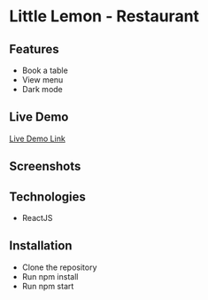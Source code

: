 # Little Lemon - Restaurant 

## Features
- Book a table
- View menu
- Dark mode

## Live Demo
[Live Demo Link](https://mohammedtarigg.github.io/little-lemon)

## Screenshots

## Technologies
- ReactJS

## Installation
- Clone the repository
- Run npm install
- Run npm start
